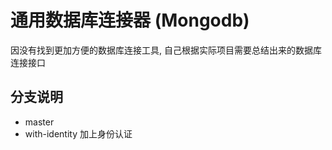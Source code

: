 # 通用数据库连接器 (Mongodb)

因没有找到更加方便的数据库连接工具, 自己根据实际项目需要总结出来的数据库连接接口


## 分支说明

- master 
- with-identity 加上身份认证

